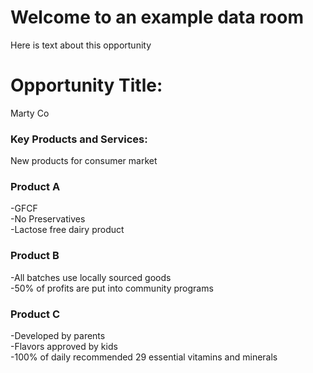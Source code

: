 # Welcome to an example data room
<head>
<script>
  window.CROWDSMART_TOKEN_USER = {
    token: 'new_testing'
  }
</script>
</head>
<html>
<body>
<p>
Here is text about this opportunity</p>

<h1>Opportunity Title:</h1>
<p>Marty Co</p>

<h3>Key Products and Services:</h3>
<p>New products for consumer market</p>

<h3>Product A</h3>
<p>
-GFCF<br>
-No Preservatives<br>
-Lactose free dairy product<br>
</p>

<h3>Product B</h3>
<p>
-All batches use locally sourced goods<br>
-50% of profits are put into community programs<br>
</p>

<h3>Product C</h3>
<p>
-Developed by parents<br>
-Flavors approved by kids<br>
-100% of daily recommended 29 essential vitamins and minerals<br>
  </p>




  <link href="https://stage-app.crowdsmart.ai/css/embedStyle.css" rel="stylesheet" type="text/css">
  <script
      src="https://stage-app.crowdsmart.ai/js/embedScript.js"
      id="crowdsmart-embed-script"
      data-embed-url="https://stage-app.crowdsmart.ai/embed/evaluation/org3/191da0e8-9bcf-11ec-a8ad-0669f33159a9/b5fc9fa0-9bd3-11ec-b77e-0669f33159a9">
  </script>
  
  
  
  
  
  
